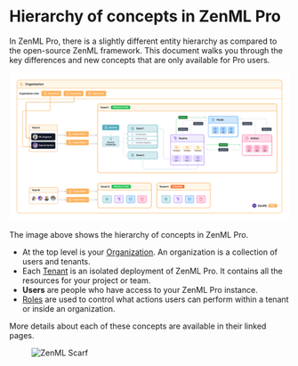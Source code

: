 # Hierarchy of concepts in ZenML Pro

In ZenML Pro, there is a slightly different entity hierarchy as compared to the open-source ZenML
framework. This document walks you through the key differences and new concepts that are only available for Pro users.


![Image showing the entity hierarchy in ZenML Pro](../../.gitbook/assets/org_hierarchy_pro.png)

The image above shows the hierarchy of concepts in ZenML Pro.

- At the top level is your [Organization](../../../../docs/book/getting-started/zenml-pro/organization.md). An organization is a collection of users and tenants.
- Each [Tenant](../../../../docs/book/getting-started/zenml-pro/tenants.md) is an isolated deployment of ZenML Pro. It contains all the resources for your project or team.
- **Users** are people who have access to your ZenML Pro instance.
- [Roles](../../../../docs/book/getting-started/zenml-pro/roles.md) are used to control what actions users can perform within a tenant or inside an organization.

More details about each of these concepts are available in their linked pages.

<!-- For scarf -->
<figure><img alt="ZenML Scarf" referrerpolicy="no-referrer-when-downgrade" src="https://static.scarf.sh/a.png?x-pxid=f0b4f458-0a54-4fcd-aa95-d5ee424815bc" /></figure>
